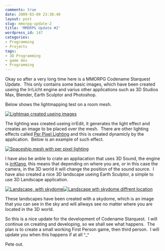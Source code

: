 ```yaml
---
comments: true
date: 2009-03-09 23:36:40
layout: post
slug: mmorpg-update-2
title: 'MMORPG Update #2'
wordpress_id: 147
categories:
- Programming
- Projects
tags:
- 3D Programming
- game dev
- Programming
---
```


Okay so after a very long time here is a MMORPG Codename Starquest Update.  This only contains some basic images, which have been created useing the IrrLicht engine and varius other applications such as 3D Studios Max, Blender, Earth Sculptor and Photoshop.

Below shows the lightmapping test on a room mesh.

[![Lightmap created useing images](http://starquest.nationpigeon.com/alpha/ScreenShots/LightMap0.jpg)](http://starquest.nationpigeon.com/alpha/ScreenShots/LightMap0.jpg)

The lighting was created useing irrEdit, it generates the light effect and creates an image to be placed over the mesh.  There are other lighting effects called [Per Pixel Lighting](http://en.wikipedia.org/wiki/Per-pixel_lighting) and this is created dynamicly by the application.  Below is an example of such effect.

[![Spaceship mesh with per pixel lighting](http://starquest.nationpigeon.com/alpha/ScreenShots/Space2.jpg)](http://starquest.nationpigeon.com/alpha/ScreenShots/Space2.jpg)

I have also be anble to crate an appliacation that uses 3D Sound, the engine is [irrKlang](http://www.ambiera.com/irrklang/), this means that depending on where you are, or in this case the camera, in the 3D world it will change the position of the sound source.  I have also created a nice 3D landscape useing Earth Sculptor, a simple to use 3D Landscape application.

[![Landscape, with skydome](http://starquest.nationpigeon.com/alpha/ScreenShots/3DSound0.jpg)](http://starquest.nationpigeon.com/alpha/ScreenShots/3DSound0.jpg)[![Landscape wth skydome diffrent location](http://starquest.nationpigeon.com/alpha/ScreenShots/3DSound3.jpg)](http://starquest.nationpigeon.com/alpha/ScreenShots/3DSound3.jpg)

These landscapes have been created with a skydome, which is an image that you can see in the sky and will allways see no matter where you are located in the 3D world.

So this is a nice update for the development of Codename Starquest.  I will continue on creating and developing, so we shall see what happens.  The plan is to create a small working First Person game, then third person.  I will update you when this happens if at all ^_^

Pete out.
